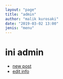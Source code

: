 ```yaml
---
layout: "page"
title: "admin"
author: "malik kurosaki"
date: "2019-03-02 13:00"
jenis: "menu"
---
```


# ini admin

- [new post](https://github.com/malikkurosaki/malikkurosaki.github.io/new/master/_posts/biasa) 
- [edit info](https://github.com/malikkurosaki/malikkurosaki.github.io/edit/master/_posts/info/2019-03-03-info.md)